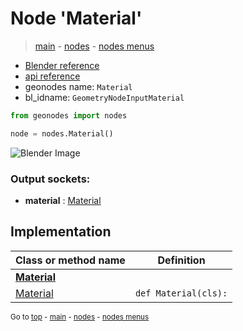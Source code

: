 # Node 'Material'

> [main](../structure.md) - [nodes](nodes.md) - [nodes menus](nodes_menus.md)

- [Blender reference](https://docs.blender.org/manual/en/latest/modeling/geometry_nodes/input/material.html)
- [api reference](https://docs.blender.org/api/current/bpy.types.GeometryNodeInputMaterial.html)
- geonodes name: `Material`
- bl_idname: `GeometryNodeInputMaterial`

```python
from geonodes import nodes

node = nodes.Material()
```

![Blender Image](https://docs.blender.org/manual/en/latest/_images/node-types_GeometryNodeInputMaterial.webp)

### Output sockets:

- **material** : [Material](Material.md)

## Implementation

| Class or method name | Definition |
|----------------------|------------|
| **[Material](Material.md)** |
| [Material](Material.md#Material-classmethod) | `def Material(cls):` |
<sub>Go to [top](#node-Material) - [main](../structure.md) - [nodes](nodes.md) - [nodes menus](nodes_menus.md)</sub>

